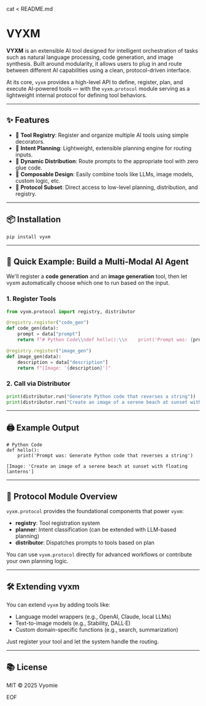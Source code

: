 cat <<EOF > README.md
# VYXM

**VYXM** is an extensible AI tool designed for intelligent orchestration of tasks such as natural language processing, code generation, and image synthesis. Built around modularity, it allows users to plug in and route between different AI capabilities using a clean, protocol-driven interface.

At its core, `vyxm` provides a high-level API to define, register, plan, and execute AI-powered tools — with the `vyxm.protocol` module serving as a lightweight internal protocol for defining tool behaviors.

---

## ✨ Features

- 🔌 **Tool Registry**: Register and organize multiple AI tools using simple decorators.
- 🧠 **Intent Planning**: Lightweight, extensible planning engine for routing inputs.
- 🔀 **Dynamic Distribution**: Route prompts to the appropriate tool with zero glue code.
- 🧩 **Composable Design**: Easily combine tools like LLMs, image models, custom logic, etc.
- 🧱 **Protocol Subset**: Direct access to low-level planning, distribution, and registry.

---

## 📦 Installation

```bash
pip install vyxm
```

---

## 🧠 Quick Example: Build a Multi-Modal AI Agent

We'll register a **code generation** and an **image generation** tool, then let vyxm automatically choose which one to run based on the input.

### 1. Register Tools

```python
from vyxm.protocol import registry, distributor

@registry.register("code_gen")
def code_gen(data):
    prompt = data["prompt"]
    return f"# Python Code\\ndef hello():\\n    print('Prompt was: {prompt}')"

@registry.register("image_gen")
def image_gen(data):
    description = data["description"]
    return f"[Image: '{description}']"
```

### 2. Call via Distributor

```python
print(distributor.run("Generate Python code that reverses a string"))
print(distributor.run("Create an image of a serene beach at sunset with floating lanterns"))
```

---

## 🖨️ Example Output

```text
# Python Code
def hello():
    print('Prompt was: Generate Python code that reverses a string')

[Image: 'Create an image of a serene beach at sunset with floating lanterns']
```

---

## 📂 Protocol Module Overview

`vyxm.protocol` provides the foundational components that power `vyxm`:

- **registry**: Tool registration system
- **planner**: Intent classification (can be extended with LLM-based planning)
- **distributor**: Dispatches prompts to tools based on plan

You can use `vyxm.protocol` directly for advanced workflows or contribute your own planning logic.

---

## 🛠️ Extending vyxm

You can extend `vyxm` by adding tools like:

- Language model wrappers (e.g., OpenAI, Claude, local LLMs)
- Text-to-image models (e.g., Stability, DALL·E)
- Custom domain-specific functions (e.g., search, summarization)

Just register your tool and let the system handle the routing.

---

## 📚 License

MIT © 2025 Vyomie

EOF
